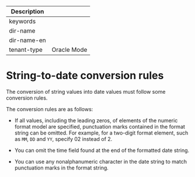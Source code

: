 | Description   |                 |
|---------------|-----------------|
| keywords      |                 |
| dir-name      |                 |
| dir-name-en   |                 |
| tenant-type   | Oracle Mode     |

# String-to-date conversion rules

The conversion of string values into date values must follow some conversion rules.

The conversion rules are as follows:

* If all values, including the leading zeros, of elements of the numeric format model are specified, punctuation marks contained in the format string can be omitted. For example, for a two-digit format element, such as `MM`, `DD` and `YY`, specify 02 instead of 2.

* You can omit the time field found at the end of the formatted date string.

* You can use any nonalphanumeric character in the date string to match punctuation marks in the format string.

